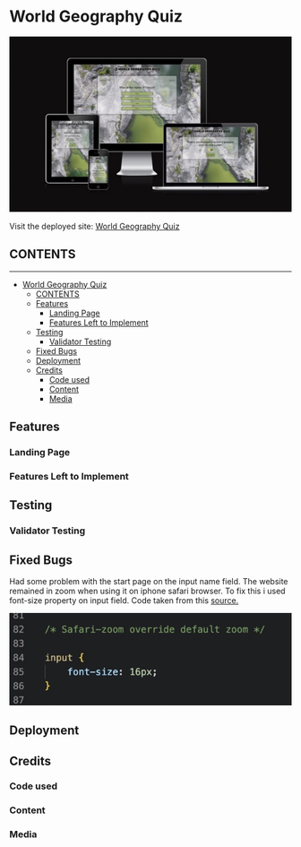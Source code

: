 # World Geography Quiz

![Mockup](documentation/mockup.jpeg)

Visit the deployed site: [World Geography Quiz](https://dilaraucar.github.io/world-geography-quiz/)

## CONTENTS

---

- [World Geography Quiz](#world-geography-quiz)
  - [CONTENTS](#contents)
  - [Features](#features)
    - [Landing Page](#landing-page)
    - [Features Left to Implement](#features-left-to-implement)
  - [Testing](#testing)
    - [Validator Testing](#validator-testing)
  - [Fixed Bugs](#fixed-bugs)
  - [Deployment](#deployment)
  - [Credits](#credits)
    - [Code used](#code-used)
    - [Content](#content)
    - [Media](#media)

## Features

### Landing Page

### Features Left to Implement

## Testing

### Validator Testing

## Fixed Bugs

Had some problem with the start page on the input name field. The website remained in zoom when using it on iphone safari browser. To fix this i used font-size property on input field. Code taken from this [source.](https://defensivecss.dev/tip/input-zoom-safari/#:~:text=When%20focusing%20an%20input%20in,size%3A%2016px%20to%20the%20input)

![Safari Bug image](documentation/safari-bug.jpeg)

## Deployment

## Credits

### Code used

### Content

### Media
